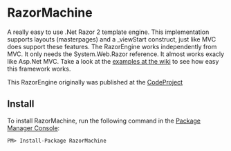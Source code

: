 RazorMachine
============

A really easy to use .Net Razor 2 template engine. This implementation supports layouts (masterpages) and a _viewStart construct, just like MVC does support these features. The RazorEngine works independently from MVC. It only needs the System.Web.Razor reference. It almost works exacly like Asp.Net MVC. Take a look at the <a href="https://github.com/jlamfers/RazorMachine/wiki/Examples" target="_blank">examples at the wiki</a> to see how easy this framework works.

This RazorEngine originally was published at the <a href="http://www.codeproject.com/Articles/423141/Razor-2-0-template-engine-supporting-layouts" target="_blank">CodeProject</a>

## Install ##

To install RazorMachine, run the following command in the [Package Manager Console](http://docs.nuget.org/docs/start-here/using-the-package-manager-console):
```
PM> Install-Package RazorMachine
```